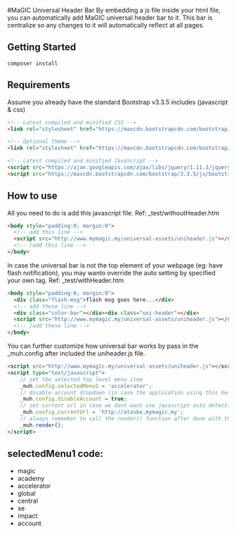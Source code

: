 #MaGIC Universal Header Bar
By embedding a js file inside your html file, you can automatically add MaGIC universal header bar to it. This bar is centralize so any changes to it will automatically reflect at all pages.

## Getting Started

```
composer install
```

## Requirements
Assume you already have the standard Bootstrap v3.3.5 includes (javascript & css)

```html
<!-- Latest compiled and minified CSS -->
<link rel="stylesheet" href="https://maxcdn.bootstrapcdn.com/bootstrap/3.3.5/css/bootstrap.min.css">

<!-- Optional theme -->
<link rel="stylesheet" href="https://maxcdn.bootstrapcdn.com/bootstrap/3.3.5/css/bootstrap-theme.min.css">

<!-- Latest compiled and minified JavaScript -->
<script src="https://ajax.googleapis.com/ajax/libs/jquery/1.11.3/jquery.min.js"></script>
<script src="https://maxcdn.bootstrapcdn.com/bootstrap/3.3.5/js/bootstrap.min.js"></script>
```

## How to use
All you need to do is add this javascript file.
Ref: _test/withoutHeader.htm
```html
<body style="padding:0; margin:0">
  <!-- add this line -->
  <script src="http://www.mymagic.my/universal-assets/uniheader.js"></script>
  <!-- /add this line -->
</body>
```

In case the universal bar is not the top element of your webpage (eg: have flash notification), you may wanto override the auto setting by specified your own tag.
Ref: _test/withHeader.htm

```html
<body style="padding:0; margin:0">
  <div class="flash-msg">flash msg goes here...</div>
  <!-- add these line -->
  <div class="color-bar"></div><div class="uni-header"></div>
  <script src="http://www.mymagic.my/universal-assets/uniheader.js"></script>
  <!-- /add these line -->
</body>
```

You can further customize how universal bar works by pass in the _muh.config after included the uniheader.js file.
```html
<script src="http://www.mymagic.my/universal-assets/uniheader.js"></script>
<script type="text/javascript">
	// set the selected top level menu item
    _muh.config.selectedMenu1 = 'accelerator';
	// disable account dropdown (in case the application using this header havent integrate with connect yet), will just show as a link to connect
    _muh.config.disableAccount = true;
	// set current url in case we dont want use javascript auto detection. this will be pass to connect as redirect_uri.
    _muh.config.currentUrl = 'http://atasbe.mymagic.my';
	// always remember to call the render() function after done with the setting.
	_muh.render();
</script>
```

## selectedMenu1 code:
  - magic
  - academy
  - accelerator
  - global
  - central
  - se
  - impact
  - account
